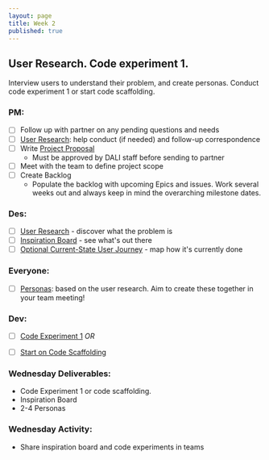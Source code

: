 ```yaml
---
layout: page
title: Week 2
published: true
---
```



## User Research. Code experiment 1.

Interview users to understand their problem, and create personas. Conduct code experiment 1 or start code scaffolding.


### PM:
* [ ] Follow up with partner on any pending questions and needs
* [ ] [User Research](user-research.md): help conduct (if needed) and follow-up correspondence
* [ ] Write [Project Proposal](https://docs.google.com/document/d/1eUOWSDpmRE9037nOym1h5oGvgmbrT-mZnaj9arZcxyQ/edit)
  * Must be approved by DALI staff before sending to partner
* [ ] Meet with the team to define project scope
* [ ] Create Backlog
  * Populate the backlog with upcoming Epics and issues. Work several weeks out and always keep in mind the overarching milestone dates.

### Des:
* [ ] [User Research](user-research.md) - discover what the problem is
* [ ] [Inspiration Board](inspiration-board.md) - see what's out there
* [ ] [Optional Current-State User Journey](current-state-user-journey.md) - map how it's currently done

### Everyone:
* [ ] [Personas](personas.md): based on the user research. Aim to create these together in your team meeting!

### Dev:
* [ ] [Code Experiment 1](code-experiment-1.md)
*OR*
* [ ] [Start on Code Scaffolding](../week04/code-scaffolding.md)


### Wednesday Deliverables:
  * Code Experiment 1 or code scaffolding.
  * Inspiration Board
  * 2-4 Personas

### Wednesday Activity:
  * Share inspiration board and code experiments in teams
